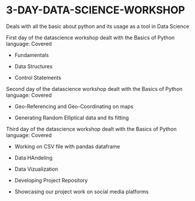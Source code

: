 # 3-DAY-DATA-SCIENCE-WORKSHOP
Deals with all the basic about python and its usage as a tool in Data Science

First day of the datascience workshop dealt with the Basics of Python language:
Covered
- Fundamentals

- Data Structures

- Control Statements


Second day of the datascience workshop dealt with the Basics of Python language:
Covered
- Geo-Referencing and Geo-Coordinating on maps

- Generating Random Elliptical data and its fitting

Third day of the datascience workshop dealt with the Basics of Python language:
Covered
- Working on CSV file with pandas dataframe

- Data HAndeling

- Data Vizualization

- Developing Project Repository

- Showcasing our project work on social media platforms
